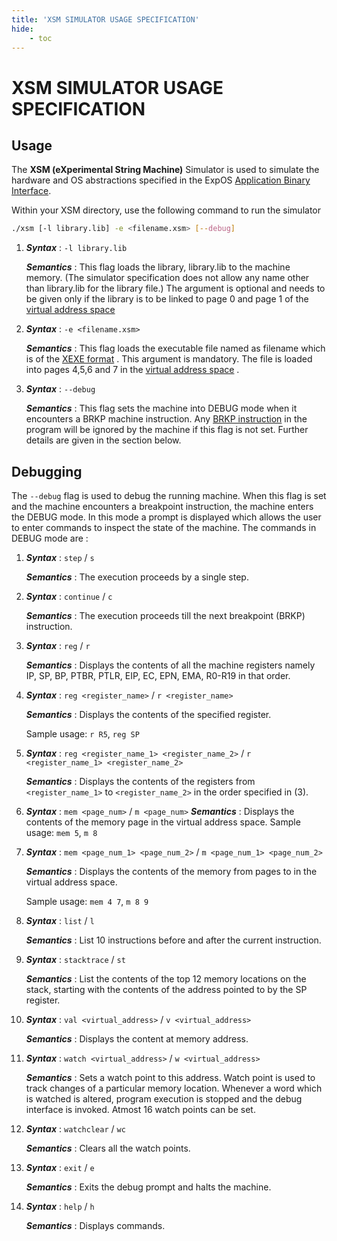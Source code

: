 ```yaml
---
title: 'XSM SIMULATOR USAGE SPECIFICATION'
hide:
    - toc
---
```


# XSM SIMULATOR USAGE SPECIFICATION

## Usage

The **XSM (eXperimental String Machine)** Simulator is used to simulate the hardware and OS abstractions specified in the ExpOS [Application Binary Interface](abi.md).

Within your XSM directory, use the following command to run the simulator

```bash
./xsm [-l library.lib] -e <filename.xsm> [--debug]
```

1. ***Syntax*** : `-l library.lib`

    ***Semantics*** : This flag loads the library, library.lib to the machine memory. (The simulator specification does not allow any name other than library.lib for the library file.) The argument is optional and needs to be given only if the library is to be linked to page 0 and page 1 of the [virtual address space](abi.md#nav-virtual-address-space-model)

2. ***Syntax*** : `-e <filename.xsm>`

    ***Semantics*** : This flag loads the executable file named as filename which is of the [XEXE format](abi.md#nav-XEXE-executable-file-format) . This argument is mandatory. The file is loaded into pages 4,5,6 and 7 in the [virtual address space](abi.md#nav-virtual-address-space-model) .

3. ***Syntax*** : `--debug`

    ***Semantics*** : This flag sets the machine into DEBUG mode when it encounters a BRKP machine instruction. Any [BRKP instruction](abi.md#nav-debug) in the program will be ignored by the machine if this flag is not set. Further details are given in the section below.

## Debugging

The ``--debug`` flag is used to debug the running machine. When this flag is set and the machine encounters a breakpoint instruction, the machine enters the DEBUG mode. In this mode a prompt is displayed which allows the user to enter commands to inspect the state of the machine. The commands in DEBUG mode are :

1. ***Syntax*** : `step` / `s`

    ***Semantics*** : The execution proceeds by a single step.

2. ***Syntax*** : `continue` / `c`

    ***Semantics*** : The execution proceeds till the next breakpoint (BRKP) instruction.

3. ***Syntax*** : `reg` / `r`

    ***Semantics*** : Displays the contents of all the machine registers namely IP, SP, BP, PTBR, PTLR, EIP, EC, EPN, EMA, R0-R19 in that order.

4. ***Syntax*** : `reg <register_name>` / `r <register_name>`

    ***Semantics*** : Displays the contents of the specified register.

    Sample usage: `r R5`, `reg SP`

5. ***Syntax*** : `reg <register_name_1> <register_name_2>` / `r <register_name_1> <register_name_2>`

    ***Semantics*** : Displays the contents of the registers from `<register_name_1>` to `<register_name_2>` in the order specified in (3).

6. ***Syntax*** : `mem <page_num>` / `m <page_num>`
    ***Semantics*** : Displays the contents of the memory page in the virtual address space.
    Sample usage: `mem 5`, `m 8`

7. ***Syntax*** : `mem <page_num_1> <page_num_2>` / `m <page_num_1> <page_num_2>`

    ***Semantics*** : Displays the contents of the memory from pages to in the virtual address space.

    Sample usage: `mem 4 7`, `m 8 9`

8. ***Syntax*** : `list` / `l`

    ***Semantics*** : List 10 instructions before and after the current instruction.

9. ***Syntax*** : `stacktrace` / `st`

    ***Semantics*** : List the contents of the top 12 memory locations on the stack, starting with the contents of the address pointed to by the SP register.

10. ***Syntax*** : `val <virtual_address>` / `v <virtual_address>`

    ***Semantics*** : Displays the content at memory address.

11. ***Syntax*** : `watch <virtual_address>` / `w <virtual_address>`

    ***Semantics*** : Sets a watch point to this address. Watch point is used to track changes of a particular memory location. Whenever a word which is watched is altered, program execution is stopped and the debug interface is invoked. Atmost 16 watch points can be set.

12. ***Syntax*** : `watchclear` / `wc`

    ***Semantics*** : Clears all the watch points.

13. ***Syntax*** : `exit` / `e`

    ***Semantics*** : Exits the debug prompt and halts the machine.

14. ***Syntax*** : `help` / `h`

    ***Semantics*** : Displays commands.
